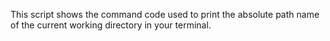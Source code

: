 This script shows the command code used to print the
absolute path name of the current working directory in your terminal.
